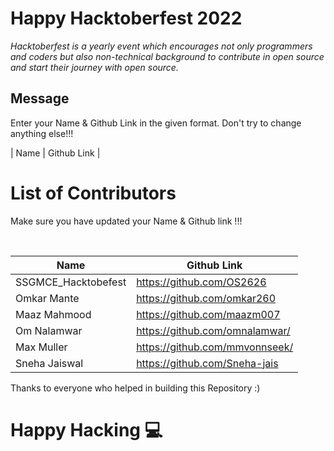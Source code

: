 # Happy Hacktoberfest 2022
*Hacktoberfest is a yearly event which encourages not only programmers and coders but also non-technical background to contribute in open source and start their journey with open source.*  

## Message
Enter your Name & Github Link in the given format. Don't try to change anything else!!!

| Name | Github Link | 

# List of Contributors
<p>Make sure you have updated your Name & Github link !!!</p>
<br>
  
| Name | Github Link |
| ------|--------- |
| SSGMCE_Hacktobefest | <a href="https://github.com/OS2626">https://github.com/OS2626</a> |
| Omkar Mante |<a href="https://github.com/omkar260">https://github.com/omkar260</a> |
| Maaz Mahmood |<a href="https://github.com/maazm007">https://github.com/maazm007</a> |
| Om Nalamwar |<a href="https://github.com/omnalamwar/">https://github.com/omnalamwar/</a> |
| Max Muller|<a href="https://github.com/mmvonnseek/">https://github.com/mmvonnseek/</a> |
| Sneha Jaiswal | <a href="https://github.com/Sneha-jais">https://github.com/Sneha-jais</a> |



Thanks to everyone who helped in building this Repository :)

# Happy Hacking 💻
